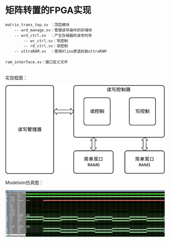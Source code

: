 # 矩阵转置的FPGA实现

```txt
matrix_trans_top.sv	：顶层模块
	-- wrd_manage.sv：管理读写操作的存储块
	-- wrd_ctrl.sv	：产生存储器的读写时序
		-- wr_ctrl.sv：写控制
		-- rd_ctrl.sv：读控制
	-- ultraRAM.sv	：使用Xlinx原语封装ultraRAM

ram_interface.sv：接口定义文件
		
```

实现框图：

<img src="README.assets/%E5%9F%BA%E4%BA%8ERAM%E5%AE%9E%E7%8E%B0%E7%9F%A9%E9%98%B5%E8%BD%AC%E7%BD%AE%E7%9A%84%E6%A1%86%E5%9B%BE.png" alt="基于RAM实现矩阵转置的框图" style="zoom:60%;" />

Modelsim仿真图：

<img src="README.assets/modelsim_result.png" alt="modelsim_resultl" style="zoom:75%;" />

